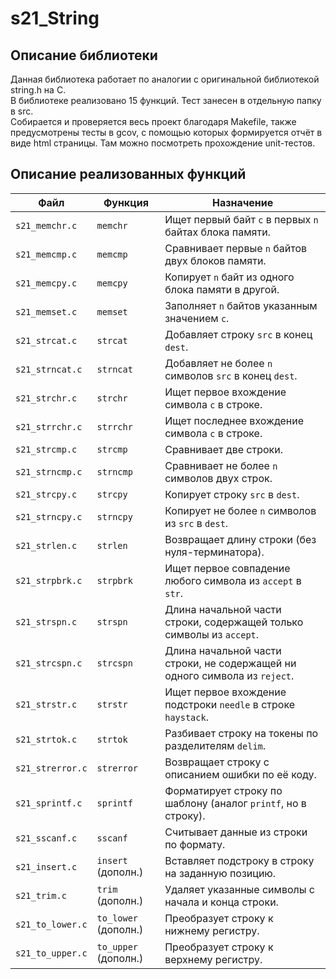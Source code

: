 # s21_String

## Описание библиотеки

Данная библиотека работает по аналогии с оригинальной библиотекой string.h на C.\
В библиотеке реализовано 15 функций. Тест занесен в отдельную папку в src.\
Собирается и проверяется весь проект благодаря Makefile, также предусмотрены тесты в gcov, с помощью которых формируется отчёт в виде html страницы. Там можно посмотреть прохождение unit-тестов. 

## Описание реализованных функций

| Файл              | Функция             | Назначение                                                                 |
|-------------------|---------------------|----------------------------------------------------------------------------|
| `s21_memchr.c`    | `memchr`            | Ищет первый байт `c` в первых `n` байтах блока памяти.                    |
| `s21_memcmp.c`    | `memcmp`            | Сравнивает первые `n` байтов двух блоков памяти.                          |
| `s21_memcpy.c`    | `memcpy`            | Копирует `n` байт из одного блока памяти в другой.                        |
| `s21_memset.c`    | `memset`            | Заполняет `n` байтов указанным значением `c`.                             |
| `s21_strcat.c`    | `strcat`            | Добавляет строку `src` в конец `dest`.                                    |
| `s21_strncat.c`   | `strncat`           | Добавляет не более `n` символов `src` в конец `dest`.                     |
| `s21_strchr.c`    | `strchr`            | Ищет первое вхождение символа `c` в строке.                               |
| `s21_strrchr.c`   | `strrchr`           | Ищет последнее вхождение символа `c` в строке.                            |
| `s21_strcmp.c`    | `strcmp`            | Сравнивает две строки.                                                    |
| `s21_strncmp.c`   | `strncmp`           | Сравнивает не более `n` символов двух строк.                              |
| `s21_strcpy.c`    | `strcpy`            | Копирует строку `src` в `dest`.                                           |
| `s21_strncpy.c`   | `strncpy`           | Копирует не более `n` символов из `src` в `dest`.                         |
| `s21_strlen.c`    | `strlen`            | Возвращает длину строки (без нуля-терминатора).                           |
| `s21_strpbrk.c`   | `strpbrk`           | Ищет первое совпадение любого символа из `accept` в `str`.                |
| `s21_strspn.c`    | `strspn`            | Длина начальной части строки, содержащей только символы из `accept`.     |
| `s21_strcspn.c`   | `strcspn`           | Длина начальной части строки, не содержащей ни одного символа из `reject`.|
| `s21_strstr.c`    | `strstr`            | Ищет первое вхождение подстроки `needle` в строке `haystack`.             |
| `s21_strtok.c`    | `strtok`            | Разбивает строку на токены по разделителям `delim`.                       |
| `s21_strerror.c`  | `strerror`          | Возвращает строку с описанием ошибки по её коду.                          |
| `s21_sprintf.c`   | `sprintf`           | Форматирует строку по шаблону (аналог `printf`, но в строку).            |
| `s21_sscanf.c`    | `sscanf`            | Считывает данные из строки по формату.                                    |
| `s21_insert.c`    | `insert` (дополн.)  | Вставляет подстроку в строку на заданную позицию.                         |
| `s21_trim.c`      | `trim` (дополн.)    | Удаляет указанные символы с начала и конца строки.                        |
| `s21_to_lower.c`  | `to_lower` (дополн.)| Преобразует строку к нижнему регистру.                                    |
| `s21_to_upper.c`  | `to_upper` (дополн.)| Преобразует строку к верхнему регистру.  
